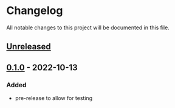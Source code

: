 # Changelog

All notable changes to this project will be documented in this file.

## [Unreleased]

## [0.1.0] - 2022-10-13
### Added
- pre-release to allow for testing

[Unreleased]: https://github.com/oakmac/chessboard2/compare/v0.1.0...HEAD
[0.1.0]: https://github.com/oakmac/chessboard2/releases/tag/v0.1.0
